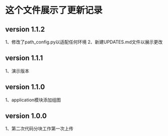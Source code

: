 # 这个文件展示了更新记录
## version 1.1.2
1、修改了path_config.py以适配任何环境
2、新建UPDATES.md文件以展示更改

## version 1.1.1
1、演示版本
## version 1.1.0
1、application模块添加组图

## version 1.0.0
1、第二次代码分块工作第一次上传